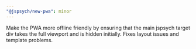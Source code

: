 ```yaml
---
"@jspsych/new-pwa": minor
---
```


Make the PWA more offline friendly by ensuring that the main jspsych target div takes the full viewport and is hidden initially. Fixes layout issues and template problems.
